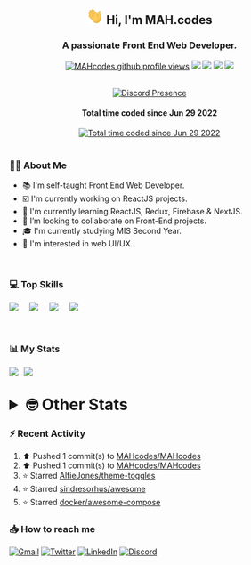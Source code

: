 <h2 align="center"><img src="./Hi.gif" width="30px" height="30px"> Hi, I'm MAH.codes</h2>

<h3 align="center">A passionate Front End Web Developer.</h3>

<div align="center">
  <a href="#"><img src="https://komarev.com/ghpvc/?username=MAHcodes&style=for-the-badge&color=FBA733" alt="MAHcodes github profile views" /></a>
  <a href="https://www.linux.org"><img src="https://img.shields.io/badge/OS-Linux-e06c75?style=for-the-badge&logo=linux" /></a>
	<a href="https://archlinux.org"><img src="https://img.shields.io/badge/DISTRO-Arch-56b6c2?style=for-the-badge&logo=arch-linux" /></a>
	<a href="https://dwm.suckless.org"><img src="https://img.shields.io/badge/WM-DWM-005577?style=for-the-badge&logo=dwm" /></a>
	<a href="https://neovim.io"><img src="https://img.shields.io/badge/IDE-Neovim-98c379?style=for-the-badge&logo=neovim" /></a>
</div>

<br>

<div align="center">

[![Discord Presence](https://lanyard.cnrad.dev/api/404595695195258880?bg=1E1E2E&theme=dark)](https://discord.com/users/404595695195258880)

<h4>Total time coded since Jun 29 2022</h4>
<a href="https://wakatime.com/@44eeab2c-51f5-4574-a918-82e5b17d9c49"><img src="https://wakatime.com/badge/user/44eeab2c-51f5-4574-a918-82e5b17d9c49.svg?style=for-the-badge" alt="Total time coded since Jun 29 2022" /></a></div>
<br>

### :man_technologist: About Me

- :books: I'm self-taught Front End Web Developer.
- :ballot_box_with_check: I'm currently working on ReactJS projects.
- :dart: I'm currently learning ReactJS, Redux, Firebase & NextJS.
- :eyes: I’m looking to collaborate on Front-End projects.
- :mortar_board: I'm currently studying MIS Second Year.
- :art: I'm interested in web UI/UX.

<br>

### :computer: Top Skills

<div style="display:flex;">
<img width ='36px' src ='https://raw.githubusercontent.com/rahulbanerjee26/githubAboutMeGenerator/main/icons/html.svg' />
<img width ='36px' src ='https://raw.githubusercontent.com/rahulbanerjee26/githubAboutMeGenerator/main/icons/css.svg' />
<img width ='36px' src ='https://raw.githubusercontent.com/rahulbanerjee26/githubAboutMeGenerator/main/icons/javascript.svg' />
<img width ='36px' src ='https://raw.githubusercontent.com/rahulbanerjee26/githubAboutMeGenerator/main/icons/reactjs.svg' />
</div>

<br>
<br>

### :bar_chart: My Stats

<img src="https://github-readme-stats.vercel.app/api?username=MAHcodes&show_icons=true&locale=en" width="49%" /><span style="display:inline-block;width:2%"></span><img src="https://github-readme-streak-stats.herokuapp.com/?user=MAHcodes&" width="49%" />

<br>

<details>
<summary style="font-size: 1.75rem; font-weight: bold;"><strong style="font-size: 1.75rem; font-weight: bold;"> 🤓 Other Stats </strong></summary>
<br>

<!--START_SECTION:waka-->
![Lines of code](https://img.shields.io/badge/From%20Hello%20World%20I%27ve%20Written-249%20Thousand%20lines%20of%20code-blue)

**🐱 My GitHub Data** 

> 🏆 1,181 Contributions in the Year 2022
 > 
> 📦 343.2 kB Used in GitHub's Storage 
 > 
> 💼 Opted to Hire
 > 
> 📜 25 Public Repositories 
 > 
> 🔑 7 Private Repositories  
 > 
**I'm a Night 🦉** 

```text
🌞 Morning    150 commits    ███░░░░░░░░░░░░░░░░░░░░░░   14.29% 
🌆 Daytime    263 commits    ██████░░░░░░░░░░░░░░░░░░░   25.05% 
🌃 Evening    412 commits    █████████░░░░░░░░░░░░░░░░   39.24% 
🌙 Night      225 commits    █████░░░░░░░░░░░░░░░░░░░░   21.43%

```
📅 **I'm Most Productive on Monday** 

```text
Monday       178 commits    ████░░░░░░░░░░░░░░░░░░░░░   16.95% 
Tuesday      155 commits    ███░░░░░░░░░░░░░░░░░░░░░░   14.76% 
Wednesday    129 commits    ███░░░░░░░░░░░░░░░░░░░░░░   12.29% 
Thursday     130 commits    ███░░░░░░░░░░░░░░░░░░░░░░   12.38% 
Friday       109 commits    ██░░░░░░░░░░░░░░░░░░░░░░░   10.38% 
Saturday     173 commits    ████░░░░░░░░░░░░░░░░░░░░░   16.48% 
Sunday       176 commits    ████░░░░░░░░░░░░░░░░░░░░░   16.76%

```


📊 **This Week I Spent My Time On** 

```text
⌚︎ Time Zone: Asia/Beirut

💬 Programming Languages: 
PHP                      3 hrs 32 mins       ████░░░░░░░░░░░░░░░░░░░░░   18.3% 
Lua                      3 hrs 19 mins       ████░░░░░░░░░░░░░░░░░░░░░   17.21% 
apache                   2 hrs 7 mins        ██░░░░░░░░░░░░░░░░░░░░░░░   11.03% 
TypeScript               2 hrs 5 mins        ██░░░░░░░░░░░░░░░░░░░░░░░   10.85% 
YAML                     2 hrs 5 mins        ██░░░░░░░░░░░░░░░░░░░░░░░   10.83%

🔥 Editors: 
Neovim                   19 hrs 20 mins      █████████████████████████   100.0%

🐱‍💻 Projects: 
Unknown Project          7 hrs 56 mins       ██████████░░░░░░░░░░░░░░░   41.11% 
dotfiles                 3 hrs 48 mins       █████░░░░░░░░░░░░░░░░░░░░   19.67% 
961bet                   2 hrs 7 mins        ██░░░░░░░░░░░░░░░░░░░░░░░   10.95% 
canadiansouq.com         2 hrs 1 min         ██░░░░░░░░░░░░░░░░░░░░░░░   10.44% 
plan                     49 mins             █░░░░░░░░░░░░░░░░░░░░░░░░   4.24%

💻 Operating System: 
Linux                    19 hrs 20 mins      █████████████████████████   100.0%

```

**I Mostly Code in JavaScript** 

```text
JavaScript               15 repos            █████████████░░░░░░░░░░░░   53.57% 
Python                   3 repos             ██░░░░░░░░░░░░░░░░░░░░░░░   10.71% 
HTML                     2 repos             █░░░░░░░░░░░░░░░░░░░░░░░░   7.14% 
PHP                      2 repos             █░░░░░░░░░░░░░░░░░░░░░░░░   7.14% 
TypeScript               2 repos             █░░░░░░░░░░░░░░░░░░░░░░░░   7.14%

```



 Last Updated on 26/12/2022 18:41:36 UTC
<!--END_SECTION:waka-->

</details>

### :zap: Recent Activity

<!--RECENT_ACTIVITY:start-->
1. ⬆️ Pushed 1 commit(s) to [MAHcodes/MAHcodes](https://github.com/MAHcodes/MAHcodes)
2. ⬆️ Pushed 1 commit(s) to [MAHcodes/MAHcodes](https://github.com/MAHcodes/MAHcodes)
3. ⭐ Starred [AlfieJones/theme-toggles](https://github.com/AlfieJones/theme-toggles)
4. ⭐ Starred [sindresorhus/awesome](https://github.com/sindresorhus/awesome)
5. ⭐ Starred [docker/awesome-compose](https://github.com/docker/awesome-compose)
<!--RECENT_ACTIVITY:end-->

### :inbox_tray: How to reach me

[![Gmail](https://img.shields.io/badge/Gmail-D14836?style=for-the-badge&logo=gmail&logoColor=white)](mailto:mahdotcodes@gmail.com)
[![Twitter](https://img.shields.io/badge/Twitter-1DA1F2?style=for-the-badge&logo=twitter&logoColor=white)](https://twitter.com/MAHcodes)
[![LinkedIn](https://img.shields.io/badge/LinkedIn-0077B5?style=for-the-badge&logo=linkedin&logoColor=white)](https://www.linkedin.com/in/mah-codes-66b0671b7/)
[![Discord](https://img.shields.io/badge/Discord-7289DA?style=for-the-badge&logo=discord&logoColor=white)](https://discord.com/users/404595695195258880)
